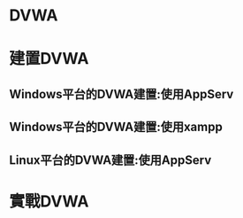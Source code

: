 # DVWA

# 建置DVWA

## Windows平台的DVWA建置:使用AppServ

## Windows平台的DVWA建置:使用xampp

## Linux平台的DVWA建置:使用AppServ 


# 實戰DVWA
